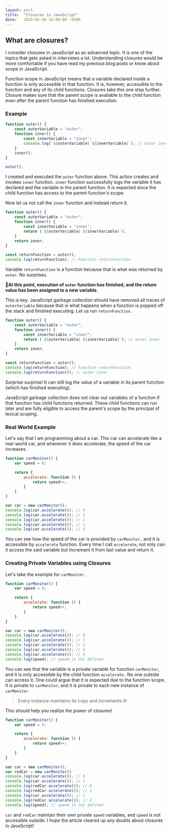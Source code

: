 ```yaml
---
layout: post
title:  "Closures in JavaScript"
date:   2020-05-30 16:00:00 -0500
---
```


## What are closures?

I consider closures in JavaScript as an advanced topic. It is one of the topics that gets asked in interviews a lot.
Understanding closures would be more comfortable if you have read my previous blog posts or know about scope in JavaScript.

Function scope in JavaScript means that a variable declared inside a function is only accessible in that function. It is, however, accessible to the function and any of its child functions. Closures take this one step further. Closure makes sure that the parent scope is available to the child function even after the parent function has finished execution.

### Example

```javascript
function outer() {
    const outerVariable = "outer";
    function inner() {
        const innerVariable = "inner";
        console.log(`${outerVariable} ${innerVariable}`); // outer inner
    }
    inner();
}

outer();
```

I created and executed the `outer` function above. This action creates and invokes `inner` function. `inner` function successfully logs the variable it has declared and the variable in the parent function. It is expected since the child function has access to the parent function's scope.

Now let us not call the `inner` function and instead return it.

```javascript
function outer() {
    const outerVariable = "outer";
    function inner() {
        const innerVariable = "inner";
        return (`${outerVariable} ${innerVariable}`);
    }
    return inner;
}

const returnFunction = outer();
console.log(returnFunction); // Function returnFunction
```

Variable `returnFunction` is a function because that is what was returned by `outer`. No surprises.

🚨**At this point, execution of `outer` function has finished, and the return value has been assigned to a new variable**.

This is key. JavaScript garbage collection should have removed all traces of `outerVariable` because that is what happens when a function is popped off the stack and finished executing. Let us run `returnFunction`.

```javascript
function outer() {
    const outerVariable = "outer";
    function inner() {
        const innerVariable = "inner";
        return (`${outerVariable} ${innerVariable}`); // outer inner
    }
    return inner;
}

const returnFunction = outer();
console.log(returnFunction); // Function returnFunction
console.log(returnFunction()); // outer inner
```

Surprise surprise! It can still log the value of a variable in its parent function (which has finished executing).

JavaScript garbage collection does not clear out variables of a function if that function has child functions returned. These child functions can run later and are fully eligible to access the parent's scope by the principal of lexical scoping.

### Real World Example

Let's say that I am programming about a car. This car can accelerate like a real-world car, and whenever it does accelerate, the speed of the car increases.

```javascript
function carMonitor() {
    var speed = 0;

    return {
        accelerate: function () {
            return speed++;
        }
    }
}

var car = new carMonitor();
console.log(car.accelerate()); // 0
console.log(car.accelerate()); // 1
console.log(car.accelerate()); // 2
console.log(car.accelerate()); // 3
console.log(car.accelerate()); // 4
```

You can see how the speed of the car is provided by `carMonitor,` and it is accessible by `accelerate` function. Every time I call `accelerate`, not only can it access the said variable but increment it from last value and return it.

### Creating Private Variables using Closures

Let's take the example for `carMonitor.`

```javascript
function carMonitor() {
    var speed = 0;

    return {
        accelerate: function () {
            return speed++;
        }
    }
}

var car = new carMonitor();
console.log(car.accelerate()); // 0
console.log(car.accelerate()); // 1
console.log(car.accelerate()); // 2
console.log(car.accelerate()); // 3
console.log(car.accelerate()); // 4
console.log(speed); // speed is not defined
```

You can see that the variable is a private variable for function `carMonitor`, and it is only accessible by the child function `accelerate.` No one outside can access it. One could argue that it is expected due to the function scope. It is private to `carMonitor`, and it is private to each new instance of `carMonitor`.

> Every instance maintains its copy and increments it!

This should help you realize the power of closures!

```javascript
function carMonitor() {
    var speed = 0;

    return {
        accelerate: function () {
            return speed++;
        }
    }
}

var car = new carMonitor();
var redCar = new carMonitor()
console.log(car.accelerate()); // 0
console.log(car.accelerate()); // 1
console.log(redCar.accelerate()); // 0
console.log(redCar.accelerate()); // 1
console.log(car.accelerate()); // 2
console.log(redCar.accelerate()); // 2
console.log(speed); // speed is not defined
```

`car` and `redCar` maintain their own private `speed` variables, and `speed` is not accessible outside. I hope the article cleared up any doubts about closures in JavaScript!
